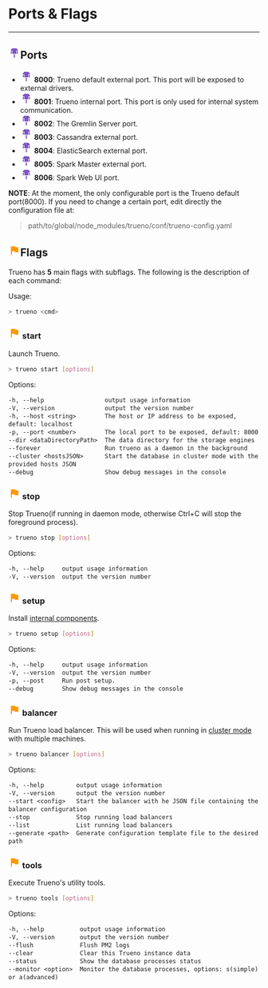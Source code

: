 # Ports & Flags

---

## ![](/assets/icons/serial-port.png)Ports

- ![](/assets/icons/serial-port.png) **8000**: Trueno default external port. This port will be exposed to external drivers.
- ![](/assets/icons/serial-port.png) **8001**: Trueno internal port. This port is only used for internal system communication.
- ![](/assets/icons/serial-port.png) **8002**: The Gremlin Server port.
- ![](/assets/icons/serial-port.png) **8003**: Cassandra external port.
- ![](/assets/icons/serial-port.png) **8004**: ElasticSearch external port.
- ![](/assets/icons/serial-port.png) **8005**: Spark Master external port.
- ![](/assets/icons/serial-port.png) **8006**: Spark Web UI port.

**NOTE**: At the moment, the only configurable port is the Trueno default port(8000). If you need to change a certain port, edit directly the configuration file at:

> path/to/global/node_modules/trueno/conf/trueno-config.yaml

## ![](/assets/icons/flag.png)Flags

Trueno has **5** main flags with subflags. The following is the description of each command:

Usage:

```bash
> trueno <cmd>
```

### ![](/assets/icons/flag.png) start

Launch Trueno.

```bash
> trueno start [options]
```

  Options:

    -h, --help                 output usage information
    -V, --version              output the version number
    -h, --host <string>        The host or IP address to be exposed, default: localhost
    -p, --port <number>        The local port to be exposed, default: 8000
    --dir <dataDirectoryPath>  The data directory for the storage engines
    --forever                  Run trueno as a daemon in the background
    --cluster <hostsJSON>      Start the database in cluster mode with the provided hosts JSON
    --debug                    Show debug messages in the console

### ![](/assets/icons/flag.png) stop

Stop Trueno(if running in daemon mode, otherwise Ctrl+C will stop the foreground process).

```bash
> trueno stop [options]
```
 
  Options:

    -h, --help     output usage information
    -V, --version  output the version number


### ![](/assets/icons/flag.png) setup

Install [internal components](install.html#internal-components).

```bash
> trueno setup [options]
```

  Options:

    -h, --help     output usage information
    -V, --version  output the version number
    -p, --post     Run post setup.
    --debug        Show debug messages in the console


### ![](/assets/icons/flag.png) balancer

Run Trueno load balancer. This will be used when running in [cluster mode](distributed-deployment.html) with multiple machines.

```bash
> trueno balancer [options]
```

  Options:

    -h, --help         output usage information
    -V, --version      output the version number
    --start <config>   Start the balancer with he JSON file containing the balancer configuration
    --stop             Stop running load balancers
    --list             List running load balancers
    --generate <path>  Generate configuration template file to the desired path

### ![](/assets/icons/flag.png) tools

Execute Trueno's utility tools.

```bash
> trueno tools [options]
```

  Options:

    -h, --help          output usage information
    -V, --version       output the version number
    --flush             Flush PM2 logs
    --clear             Clear this Trueno instance data
    --status            Show the database processes status
    --monitor <option>  Monitor the database processes, options: s(simple) or a(advanced)